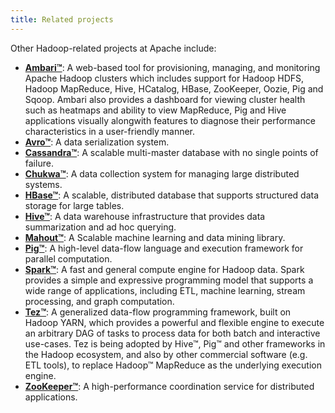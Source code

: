 ```yaml
---
title: Related projects
---
```


Other Hadoop-related projects at Apache include:

-   [**Ambari™**](https://apache.ambari.org): A web-based tool for provisioning,
    managing, and monitoring Apache Hadoop clusters which includes
    support for Hadoop HDFS, Hadoop MapReduce, Hive, HCatalog, HBase,
    ZooKeeper, Oozie, Pig and Sqoop. Ambari also provides a dashboard
    for viewing cluster health such as heatmaps and ability to view
    MapReduce, Pig and Hive applications visually alongwith features to
    diagnose their performance characteristics in a user-friendly
    manner.
-   [**Avro™**](https://avro.apache.org): A data serialization system.
-   [**Cassandra™**](https://cassandra.apache.org/): A scalable multi-master database
    with no single points of failure.
-   [**Chukwa™**](https://chukwa.apache.org/): A data collection system for managing
    large distributed systems.
-   [**HBase™**](https://hbase.apache.org/): A scalable, distributed database that
    supports structured data storage for large tables.
-   [**Hive™**](https://hive.apache.org/): A data warehouse infrastructure that provides
    data summarization and ad hoc querying.
-   [**Mahout™**](https://mahout.apache.org/): A Scalable machine learning and data
    mining library.
-   [**Pig™**](https://pig.apache.org): A high-level data-flow language and execution
    framework for parallel computation.
-   [**Spark™**](https://spark.apache.org): A fast and general compute engine for
    Hadoop data. Spark provides a simple and expressive programming
    model that supports a wide range of applications, including ETL,
    machine learning, stream processing, and graph computation.
-   [**Tez™**](https://tez.apache.org): A generalized data-flow programming framework,
    built on Hadoop YARN, which provides a powerful and flexible engine
    to execute an arbitrary DAG of tasks to process data for both batch
    and interactive use-cases. Tez is being adopted by Hive™, Pig™ and
    other frameworks in the Hadoop ecosystem, and also by other
    commercial software (e.g. ETL tools), to replace Hadoop™ MapReduce
    as the underlying execution engine.
-   [**ZooKeeper™**](https://zookeeper.apache.org): A high-performance coordination
    service for distributed applications.

